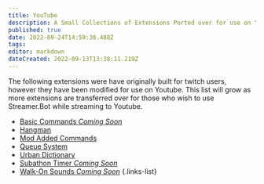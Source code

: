 ```yaml
---
title: YouTube
description: A Small Collections of Extensions Ported over for use on YouTube
published: true
date: 2022-09-24T14:59:38.488Z
tags: 
editor: markdown
dateCreated: 2022-09-13T13:38:11.219Z
---
```


The following extensions were have originally built for twitch users, however they have been modified for use on Youtube.
This list will grow as more extensions are transferred over for those who wish to use Streamer.Bot while streaming to Youtube.

- [Basic Commands  *Coming Soon*]()
- [Hangman](youtube-hangman)
- [Mod Added Commands](youtube-mod-added-commands)
- [Queue System](youtube-queue-system)
- [Urban Dictionary](youtube-urban-dict)
- [Subathon Timer  *Coming Soon*]()
- [Walk-On Sounds *Coming Soon*]() 
{.links-list}